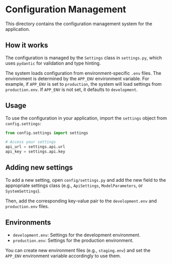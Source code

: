 # Configuration Management

This directory contains the configuration management system for the application.

## How it works

The configuration is managed by the `Settings` class in `settings.py`, which uses `pydantic` for validation and type hinting.

The system loads configuration from environment-specific `.env` files. The environment is determined by the `APP_ENV` environment variable. For example, if `APP_ENV` is set to `production`, the system will load settings from `production.env`. If `APP_ENV` is not set, it defaults to `development`.

## Usage

To use the configuration in your application, import the `settings` object from `config.settings`:

```python
from config.settings import settings

# Access your settings
api_url = settings.api.url
api_key = settings.api.key
```

## Adding new settings

To add a new setting, open `config/settings.py` and add the new field to the appropriate settings class (e.g., `ApiSettings`, `ModelParameters`, or `SystemSettings`).

Then, add the corresponding key-value pair to the `development.env` and `production.env` files.

## Environments

- `development.env`: Settings for the development environment.
- `production.env`: Settings for the production environment.

You can create new environment files (e.g., `staging.env`) and set the `APP_ENV` environment variable accordingly to use them.
